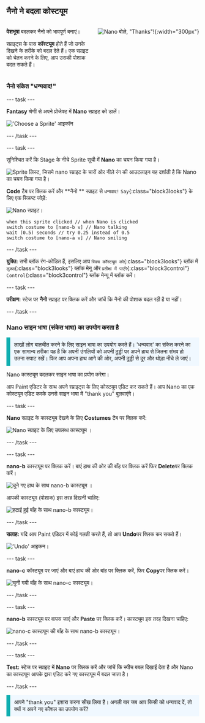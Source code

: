 ## नैनो ने बदला कोस्टयूम

<div style="display: flex; flex-wrap: wrap">
<div style="flex-basis: 200px; flex-grow: 1; margin-right: 15px;">

**वेशभूषा** बदलकर नैनो को भावपूर्ण बनाएं।

स्प्राइट्स के पास **कॉस्टयूम** होते हैं जो उनके दिखने के तरीके को बदल देते हैं। एक स्प्राइट को चेतन करने के लिए, आप उसकी पोशाक बदल सकते हैं।

</div>
<div>

![Nano बोले, "Thanks"!](images/nano-step2.png){:width="300px"}

</div>
</div>

### नैनो संकेत "धन्यवाद!"

--- task ---

**Fantasy** श्रेणी से अपने प्रोजेक्ट में **Nano** स्प्राइट को डालें।

!['Choose a Sprite' आइकॉन](images/choose-sprite-menu.png)

--- /task ---

--- task ---

सुनिश्चित करें कि Stage के नीचे Sprite सूची में **Nano** का चयन किया गया है।

![Sprite लिस्ट, जिसमे nano स्प्राइट के चारों ओर नीले रंग की आउटलाइन यह दर्शाती है कि Nano का चयन किया गया है।](images/nano-selected.png)


**Code** टैब पर क्लिक करें और **नैनो ** स्प्राइट से `धन्यवाद!` `Say`{:class="block3looks"} के लिए एक स्क्रिप्ट जोड़ें:

![Nano स्प्राइट।](images/nano-sprite.png)

```blocks3
when this sprite clicked // when Nano is clicked
switch costume to [nano-b v] // Nano talking
wait (0.5) seconds // try 0.25 instead of 0.5
switch costume to [nano-a v] // Nano smiling
```
--- /task ---

**युक्ति:** सभी ब्लॉक रंग-कोडित हैं, इसलिए आप `स्विच कॉस्ट्यूम को`{:class="block3looks"} ब्लॉक में `लुक्स`{:class="block3looks"} ब्लॉक मेनू और `प्रतीक्षा में पाएंगे`{:class="block3control"} `Control`{:class="block3control"} ब्लॉक मेन्यू में ब्लॉक करें।

--- task ---

**परीक्षण:** स्टेज पर **नैनो** स्प्राइट पर क्लिक करें और जांचें कि नैनो की पोशाक बदल रही है या नहीं।

--- /task ---

### Nano साइन भाषा (संकेत भाषा) का उपयोग करता है

<p style="border-left: solid; border-width:10px; border-color: #0faeb0; background-color: aliceblue; padding: 10px;">लाखों लोग बातचीत करने के लिए साइन भाषा का उपयोग करते हैं। 'धन्यवाद' का संकेत करने का एक सामान्य तरीका यह है कि अपनी उंगलियों को अपनी ठुड्डी पर अपने हाथ से जितना संभव हो उतना सपाट रखें। फिर आप अपना हाथ आगे की ओर, अपनी ठुड्डी से दूर और थोड़ा नीचे ले जाएं। 
</p>

<!-- Add a video of someone signing -->

Nano कास्ट्यूम बदलकर साइन भाषा का प्रयोग करेगा।

आप Paint एडिटर के साथ अपने स्प्राइट्स के लिए कोस्टयूम एडिट कर सकते हैं। आप Nano का एक कोस्टयूम एडिट करके उनसे साइन भाषा में "thank you" बुलवाएंगे।

--- task ---

**Nano** स्प्राइट के कास्ट्यूम देखने के लिए **Costumes** टैब पर क्लिक करें:

![Nano स्प्राइट के लिए उपलब्ध कास्ट्यूम ।](images/nano-costumes.png)

--- /task ---

--- task ---

**nano-b** कास्ट्यूम पर क्लिक करें। बाएं हाथ की ओर की बाँह पर क्लिक करें फिर **Delete**पर क्लिक करें।

![चुने गए हाथ के साथ nano-b कास्ट्यूम ।](images/nano-arm-selected.png)

आपकी कास्ट्यूम (पोशाक) इस तरह दिखनी चाहिए:

![हटाई हुई बाँह के साथ nano-b कास्ट्यूम।](images/nano-arm-deleted.png)

--- /task ---

**सलाह:** यदि आप Paint एडिटर में कोई गलती करते हैं, तो आप **Undo**पर क्लिक कर सकते हैं।

!['Undo' आइकन।](images/nano-undo.png)

--- task ---

**nano-c** कॉस्ट्यूम पर जाएं और बाएं हाथ की ओर बांह पर क्लिक करें, फिर **Copy**पर क्लिक करें।

![चुनी गयी बाँह के साथ nano-c कास्ट्यूम।](images/nano-c-arm-selected.png)

--- /task ---

--- task ---

**nano-b** कास्ट्यूम पर वापस जाएं और **Paste** पर क्लिक करें। कास्ट्यूम इस तरह दिखना चाहिए:

![nano-c कास्ट्यूम की बाँह के साथ nano-b कास्ट्यूम।](images/nano-b-new-arm.png)

--- /task ---

--- task ---

**Test:** स्टेज पर स्प्राइट में **Nano** पर क्लिक करें और जांचें कि स्पीच बबल दिखाई देता है और Nano का कास्ट्यूम आपके द्वारा एडिट करे गए कास्ट्यूम में बदल जाता है।

--- /task ---

<p style="border-left: solid; border-width:10px; border-color: #0faeb0; background-color: aliceblue; padding: 10px;">आपने "thank you" इशारा करना सीख लिया है। अगली बार जब आप किसी को धन्यवाद दें, तो क्यों न अपने नए कौशल का उपयोग करें?
</p>

